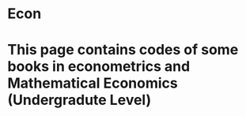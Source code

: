 # Econ
# This page contains codes of some books in econometrics and Mathematical Economics (Undergradute Level)

